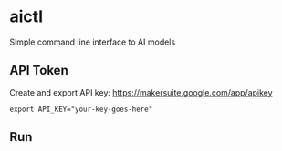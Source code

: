 # aictl

Simple command line interface to AI models

## API Token

Create and export API key:
https://makersuite.google.com/app/apikey

```shell
export API_KEY="your-key-goes-here"
```

## Run

